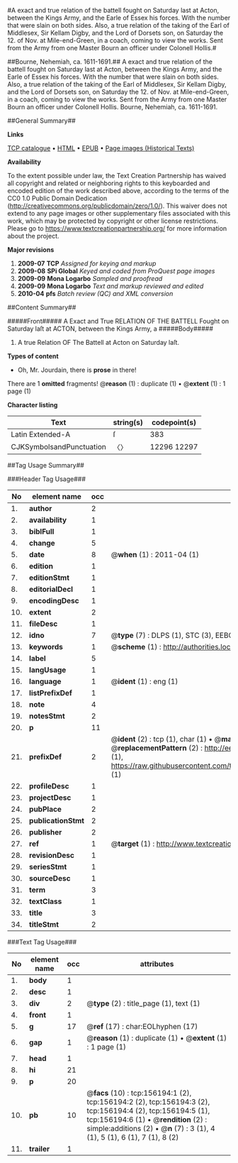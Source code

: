 #A exact and true relation of the battell fought on Saturday last at Acton, between the Kings Army, and the Earle of Essex his forces. With the number that were slain on both sides. Also, a true relation of the taking of the Earl of Middlesex, Sir Kellam Digby, and the Lord of Dorsets son, on Saturday the 12. of Nov. at Mile-end-Green, in a coach, coming to view the works. Sent from the Army from one Master Bourn an officer under Colonell Hollis.#

##Bourne, Nehemiah, ca. 1611-1691.##
A exact and true relation of the battell fought on Saturday last at Acton, between the Kings Army, and the Earle of Essex his forces. With the number that were slain on both sides. Also, a true relation of the taking of the Earl of Middlesex, Sir Kellam Digby, and the Lord of Dorsets son, on Saturday the 12. of Nov. at Mile-end-Green, in a coach, coming to view the works. Sent from the Army from one Master Bourn an officer under Colonell Hollis.
Bourne, Nehemiah, ca. 1611-1691.

##General Summary##

**Links**

[TCP catalogue](http://www.ota.ox.ac.uk/tcp/)  • 
[HTML](http://tei.it.ox.ac.uk/tcp/Texts-HTML/free/A84/A84192.html)  • 
[EPUB](http://tei.it.ox.ac.uk/tcp/Texts-EPUB/free/A84/A84192.epub) • 
[Page images (Historical Texts)](https://historicaltexts.jisc.ac.uk/eebo-99871443e)

**Availability**

To the extent possible under law, the Text Creation Partnership has waived all copyright and related or neighboring rights to this keyboarded and encoded edition of the work described above, according to the terms of the CC0 1.0 Public Domain Dedication (http://creativecommons.org/publicdomain/zero/1.0/). This waiver does not extend to any page images or other supplementary files associated with this work, which may be protected by copyright or other license restrictions. Please go to https://www.textcreationpartnership.org/ for more information about the project.

**Major revisions**

1. __2009-07__ __TCP__ *Assigned for keying and markup*
1. __2009-08__ __SPi Global__ *Keyed and coded from ProQuest page images*
1. __2009-09__ __Mona Logarbo__ *Sampled and proofread*
1. __2009-09__ __Mona Logarbo__ *Text and markup reviewed and edited*
1. __2010-04__ __pfs__ *Batch review (QC) and XML conversion*

##Content Summary##

#####Front#####
A Exact and True RELATION OF THE BATTELL Fought on Saturday laſt at ACTON, between the Kings Army, a
#####Body#####

1. A true Relation OF The Battell at Acton on Saturday laſt.

**Types of content**

  * Oh, Mr. Jourdain, there is **prose** in there!

There are 1 **omitted** fragments! 
 @__reason__ (1) : duplicate (1)  •  @__extent__ (1) : 1 page (1)

**Character listing**


|Text|string(s)|codepoint(s)|
|---|---|---|
|Latin Extended-A|ſ|383|
|CJKSymbolsandPunctuation|〈〉|12296 12297|

##Tag Usage Summary##

###Header Tag Usage###

|No|element name|occ|attributes|
|---|---|---|---|
|1.|__author__|2||
|2.|__availability__|1||
|3.|__biblFull__|1||
|4.|__change__|5||
|5.|__date__|8| @__when__ (1) : 2011-04 (1)|
|6.|__edition__|1||
|7.|__editionStmt__|1||
|8.|__editorialDecl__|1||
|9.|__encodingDesc__|1||
|10.|__extent__|2||
|11.|__fileDesc__|1||
|12.|__idno__|7| @__type__ (7) : DLPS (1), STC (3), EEBO-CITATION (1), PROQUEST (1), VID (1)|
|13.|__keywords__|1| @__scheme__ (1) : http://authorities.loc.gov/ (1)|
|14.|__label__|5||
|15.|__langUsage__|1||
|16.|__language__|1| @__ident__ (1) : eng (1)|
|17.|__listPrefixDef__|1||
|18.|__note__|4||
|19.|__notesStmt__|2||
|20.|__p__|11||
|21.|__prefixDef__|2| @__ident__ (2) : tcp (1), char (1)  •  @__matchPattern__ (2) : ([0-9\-]+):([0-9IVX]+) (1), (.+) (1)  •  @__replacementPattern__ (2) : http://eebo.chadwyck.com/downloadtiff?vid=$1&page=$2 (1), https://raw.githubusercontent.com/textcreationpartnership/Texts/master/tcpchars.xml#$1 (1)|
|22.|__profileDesc__|1||
|23.|__projectDesc__|1||
|24.|__pubPlace__|2||
|25.|__publicationStmt__|2||
|26.|__publisher__|2||
|27.|__ref__|1| @__target__ (1) : http://www.textcreationpartnership.org/docs/. (1)|
|28.|__revisionDesc__|1||
|29.|__seriesStmt__|1||
|30.|__sourceDesc__|1||
|31.|__term__|3||
|32.|__textClass__|1||
|33.|__title__|3||
|34.|__titleStmt__|2||


###Text Tag Usage###

|No|element name|occ|attributes|
|---|---|---|---|
|1.|__body__|1||
|2.|__desc__|1||
|3.|__div__|2| @__type__ (2) : title_page (1), text (1)|
|4.|__front__|1||
|5.|__g__|17| @__ref__ (17) : char:EOLhyphen (17)|
|6.|__gap__|1| @__reason__ (1) : duplicate (1)  •  @__extent__ (1) : 1 page (1)|
|7.|__head__|1||
|8.|__hi__|21||
|9.|__p__|20||
|10.|__pb__|10| @__facs__ (10) : tcp:156194:1 (2), tcp:156194:2 (2), tcp:156194:3 (2), tcp:156194:4 (2), tcp:156194:5 (1), tcp:156194:6 (1)  •  @__rendition__ (2) : simple:additions (2)  •  @__n__ (7) : 3 (1), 4 (1), 5 (1), 6 (1), 7 (1), 8 (2)|
|11.|__trailer__|1||
